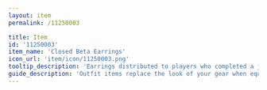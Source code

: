 ```yaml
---
layout: item
permalink: /11250003

title: Item
id: '11250003'
item_name: 'Closed Beta Earrings'
icon_url: 'item/icon/11250003.png'
tooltip_description: 'Earrings distributed to players who completed a job advancement during closed beta.'
guide_description: 'Outfit items replace the look of your gear when equipped.'
---
```

